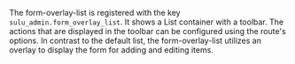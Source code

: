 The form-overlay-list is registered with the key `sulu_admin.form_overlay_list`. 
It shows a List container with a toolbar. The actions that are displayed in the toolbar can be configured using the route's options.
In contrast to the default list, the form-overlay-list utilizes an overlay to display the form for adding and editing items.
